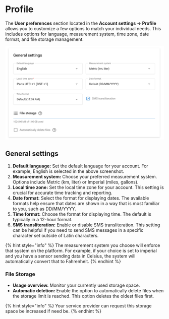 # Profile

The **User preferences** section located in the **Account settings → Profile** allows you to customize a few options to match your individual needs. This includes options for language, measurement system, time zone, date format, and file storage management.

![](../../user-guide/account/attachments/image-20240718-180427.png)

## General settings

1. **Default language:** Set the default language for your account. For example, English is selected in the above screenshot.
2. **Measurement system:** Choose your preferred measurement system. Options include Metric (km, liter) or Imperial (miles, gallons).
3. **Local time zone:** Set the local time zone for your account. This setting is crucial for accurate time tracking and reporting.
4. **Date format:** Select the format for displaying dates. The available formats help ensure that dates are shown in a way that is most familiar to you, such as DD/MM/YYYY.
5. **Time format:** Choose the format for displaying time. The default is typically in a 12-hour format.
6. **SMS transliteration:** Enable or disable SMS transliteration. This setting can be helpful if you need to send SMS messages in a specific character set outside of Latin characters.

{% hint style="info" %}
The measurement system you choose will enforce that system on the platform. For example, if your choice is set to imperial and you have a sensor sending data in Celsius, the system will automatically convert that to Fahrenheit.
{% endhint %}

### File Storage

* **Usage overview.** Monitor your currently used storage space.
* **Automatic deletion:** Enable the option to automatically delete files when the storage limit is reached. This option deletes the oldest files first.

{% hint style="info" %}
Your service provider can request this storage space be increased if need be.
{% endhint %}
